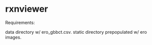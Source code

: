 rxnviewer
=========

Requirements:

data directory w/ ero_gbbct.csv.
static directory prepopulated w/ ero images.
